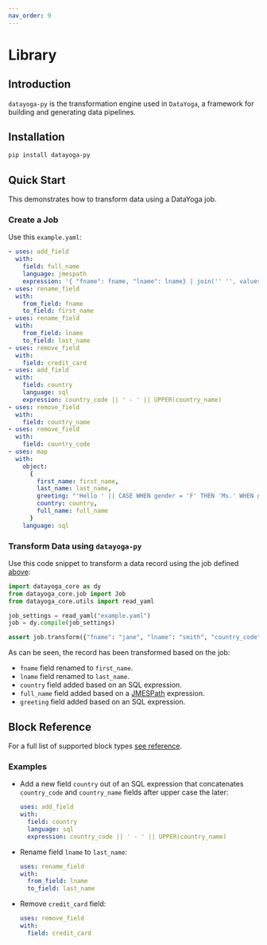 ```yaml
---
nav_order: 9
---
```


# Library

## Introduction

`datayoga-py` is the transformation engine used in `DataYoga`, a framework for building and generating data pipelines.

## Installation

```bash
pip install datayoga-py
```

## Quick Start

This demonstrates how to transform data using a DataYoga job.

### Create a Job

Use this `example.yaml`:

```yaml
- uses: add_field
  with:
    field: full_name
    language: jmespath
    expression: '{ "fname": fname, "lname": lname} | join('' '', values(@))'
- uses: rename_field
  with:
    from_field: fname
    to_field: first_name
- uses: rename_field
  with:
    from_field: lname
    to_field: last_name
- uses: remove_field
  with:
    field: credit_card
- uses: add_field
  with:
    field: country
    language: sql
    expression: country_code || ' - ' || UPPER(country_name)
- uses: remove_field
  with:
    field: country_name
- uses: remove_field
  with:
    field: country_code
- uses: map
  with:
    object:
      {
        first_name: first_name,
        last_name: last_name,
        greeting: "'Hello ' || CASE WHEN gender = 'F' THEN 'Ms.' WHEN gender = 'M' THEN 'Mr.' ELSE 'N/A' END || ' ' || full_name",
        country: country,
        full_name: full_name
      }
    language: sql
```

### Transform Data using `datayoga-py`

Use this code snippet to transform a data record using the job defined [above](#create-a-job):

```python
import datayoga_core as dy
from datayoga_core.job import Job
from datayoga_core.utils import read_yaml

job_settings = read_yaml("example.yaml")
job = dy.compile(job_settings)

assert job.transform({"fname": "jane", "lname": "smith", "country_code": 1, "country_name": "usa", "credit_card": "1234-5678-0000-9999", "gender": "F"})[0] == {"first_name": "jane", "last_name": "smith", "country": "1 - USA", "full_name": "jane smith", "greeting": "Hello Ms. jane smith"}
```

As can be seen, the record has been transformed based on the job:

- `fname` field renamed to `first_name`.
- `lname` field renamed to `last_name`.
- `country` field added based on an SQL expression.
- `full_name` field added based on a [JMESPath](https://jmespath.org/) expression.
- `greeting` field added based on an SQL expression.

## Block Reference

For a full list of supported block types [see reference](blocks.md).

### Examples

- Add a new field `country` out of an SQL expression that concatenates `country_code` and `country_name` fields after upper case the later:

  ```yaml
  uses: add_field
  with:
    field: country
    language: sql
    expression: country_code || ' - ' || UPPER(country_name)
  ```

- Rename field `lname` to `last_name`:

  ```yaml
  uses: rename_field
  with:
    from_field: lname
    to_field: last_name
  ```

- Remove `credit_card` field:

  ```yaml
  uses: remove_field
  with:
    field: credit_card
  ```
